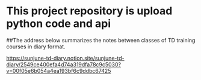 # This project repository is upload python code and api

##The address below summarizes the notes between classes of TD training courses in diary format.

https://sunjune-td-diary.notion.site/sunjune-td-diary/2549ce400efa4d74a319dfa78c9c5030?v=00f05e6b054a4ea193bf6c9ddbc67425
